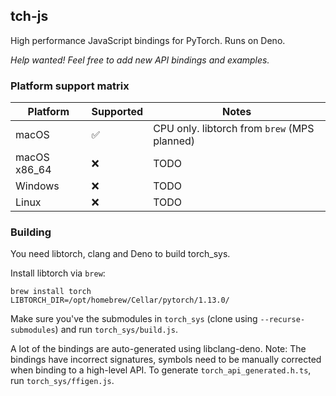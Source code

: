 ## tch-js

High performance JavaScript bindings for PyTorch. Runs on Deno.

_Help wanted! Feel free to add new API bindings and examples._

### Platform support matrix

| Platform     | Supported | Notes                                        |
| ------------ | --------- | -------------------------------------------- |
| macOS        | ✅        | CPU only. libtorch from `brew` (MPS planned) |
| macOS x86_64 | ❌        | TODO                                         |
| Windows      | ❌        | TODO                                         |
| Linux        | ❌        | TODO                                         |

### Building

You need libtorch, clang and Deno to build torch_sys.

Install libtorch via `brew`:
```
brew install torch
LIBTORCH_DIR=/opt/homebrew/Cellar/pytorch/1.13.0/
```

Make sure you've the submodules in `torch_sys` (clone using `--recurse-submodules`) and run `torch_sys/build.js`.

A lot of the bindings are auto-generated using libclang-deno. Note: The bindings have incorrect signatures, symbols need to be manually corrected when binding to a high-level API. To generate `torch_api_generated.h.ts`, run `torch_sys/ffigen.js`.


